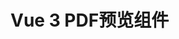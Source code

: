 <!--
 * @Author: wfl
 * @LastEditors: wfl
 * @description: 
 * @updateInfo: 本次更新内容：
 * @Date: 2021-10-14 15:38:07
 * @LastEditTime: 2021-10-14 15:38:08
-->
# Vue 3 PDF预览组件